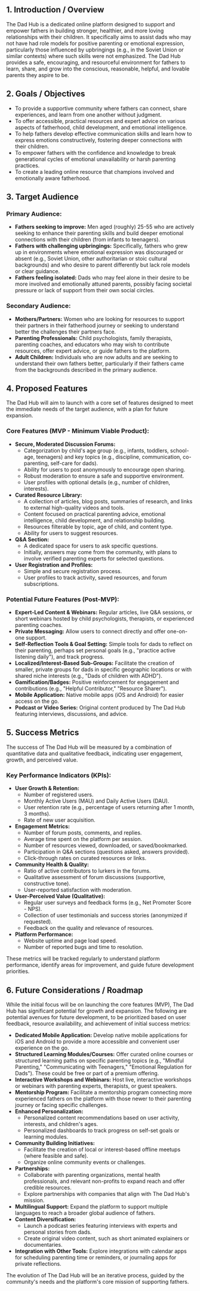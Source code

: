 ## 1. Introduction / Overview

The Dad Hub is a dedicated online platform designed to support and empower fathers in building stronger, healthier, and more loving relationships with their children. It specifically aims to assist dads who may not have had role models for positive parenting or emotional expression, particularly those influenced by upbringings (e.g., in the Soviet Union or similar contexts) where such skills were not emphasized. The Dad Hub provides a safe, encouraging, and resourceful environment for fathers to learn, share, and grow into the conscious, reasonable, helpful, and lovable parents they aspire to be.

## 2. Goals / Objectives

- To provide a supportive community where fathers can connect, share experiences, and learn from one another without judgment.
- To offer accessible, practical resources and expert advice on various aspects of fatherhood, child development, and emotional intelligence.
- To help fathers develop effective communication skills and learn how to express emotions constructively, fostering deeper connections with their children.
- To empower fathers with the confidence and knowledge to break generational cycles of emotional unavailability or harsh parenting practices.
- To create a leading online resource that champions involved and emotionally aware fatherhood.

## 3. Target Audience

### Primary Audience:
*   **Fathers seeking to improve:** Men aged (roughly) 25-55 who are actively seeking to enhance their parenting skills and build deeper emotional connections with their children (from infants to teenagers).
*   **Fathers with challenging upbringings:** Specifically, fathers who grew up in environments where emotional expression was discouraged or absent (e.g., Soviet Union, other authoritarian or stoic cultural backgrounds) and who desire to parent differently but lack role models or clear guidance.
*   **Fathers feeling isolated:** Dads who may feel alone in their desire to be more involved and emotionally attuned parents, possibly facing societal pressure or lack of support from their own social circles.

### Secondary Audience:
*   **Mothers/Partners:** Women who are looking for resources to support their partners in their fatherhood journey or seeking to understand better the challenges their partners face.
*   **Parenting Professionals:** Child psychologists, family therapists, parenting coaches, and educators who may wish to contribute resources, offer expert advice, or guide fathers to the platform.
*   **Adult Children:** Individuals who are now adults and are seeking to understand their own fathers better, particularly if their fathers came from the backgrounds described in the primary audience.

## 4. Proposed Features

The Dad Hub will aim to launch with a core set of features designed to meet the immediate needs of the target audience, with a plan for future expansion.

### Core Features (MVP - Minimum Viable Product):

*   **Secure, Moderated Discussion Forums:**
    *   Categorization by child's age group (e.g., infants, toddlers, school-age, teenagers) and key topics (e.g., discipline, communication, co-parenting, self-care for dads).
    *   Ability for users to post anonymously to encourage open sharing.
    *   Robust moderation to ensure a safe and supportive environment.
    *   User profiles with optional details (e.g., number of children, interests).
*   **Curated Resource Library:**
    *   A collection of articles, blog posts, summaries of research, and links to external high-quality videos and tools.
    *   Content focused on practical parenting advice, emotional intelligence, child development, and relationship building.
    *   Resources filterable by topic, age of child, and content type.
    *   Ability for users to suggest resources.
*   **Q&A Section:**
    *   A dedicated space for users to ask specific questions.
    *   Initially, answers may come from the community, with plans to involve verified parenting experts for selected questions.
*   **User Registration and Profiles:**
    *   Simple and secure registration process.
    *   User profiles to track activity, saved resources, and forum subscriptions.

### Potential Future Features (Post-MVP):

*   **Expert-Led Content & Webinars:** Regular articles, live Q&A sessions, or short webinars hosted by child psychologists, therapists, or experienced parenting coaches.
*   **Private Messaging:** Allow users to connect directly and offer one-on-one support.
*   **Self-Reflection Tools & Goal Setting:** Simple tools for dads to reflect on their parenting, perhaps set personal goals (e.g., "practice active listening daily"), and track progress.
*   **Localized/Interest-Based Sub-Groups:** Facilitate the creation of smaller, private groups for dads in specific geographic locations or with shared niche interests (e.g., "Dads of children with ADHD").
*   **Gamification/Badges:** Positive reinforcement for engagement and contributions (e.g., "Helpful Contributor," "Resource Sharer").
*   **Mobile Application:** Native mobile apps (iOS and Android) for easier access on the go.
*   **Podcast or Video Series:** Original content produced by The Dad Hub featuring interviews, discussions, and advice.

## 5. Success Metrics

The success of The Dad Hub will be measured by a combination of quantitative data and qualitative feedback, indicating user engagement, growth, and perceived value.

### Key Performance Indicators (KPIs):

*   **User Growth & Retention:**
    *   Number of registered users.
    *   Monthly Active Users (MAU) and Daily Active Users (DAU).
    *   User retention rate (e.g., percentage of users returning after 1 month, 3 months).
    *   Rate of new user acquisition.
*   **Engagement Metrics:**
    *   Number of forum posts, comments, and replies.
    *   Average time spent on the platform per session.
    *   Number of resources viewed, downloaded, or saved/bookmarked.
    *   Participation in Q&A sections (questions asked, answers provided).
    *   Click-through rates on curated resources or links.
*   **Community Health & Quality:**
    *   Ratio of active contributors to lurkers in the forums.
    *   Qualitative assessment of forum discussions (supportive, constructive tone).
    *   User-reported satisfaction with moderation.
*   **User-Perceived Value (Qualitative):**
    *   Regular user surveys and feedback forms (e.g., Net Promoter Score - NPS).
    *   Collection of user testimonials and success stories (anonymized if requested).
    *   Feedback on the quality and relevance of resources.
*   **Platform Performance:**
    *   Website uptime and page load speed.
    *   Number of reported bugs and time to resolution.

These metrics will be tracked regularly to understand platform performance, identify areas for improvement, and guide future development priorities.

## 6. Future Considerations / Roadmap

While the initial focus will be on launching the core features (MVP), The Dad Hub has significant potential for growth and expansion. The following are potential avenues for future development, to be prioritized based on user feedback, resource availability, and achievement of initial success metrics:

*   **Dedicated Mobile Application:** Develop native mobile applications for iOS and Android to provide a more accessible and convenient user experience on the go.
*   **Structured Learning Modules/Courses:** Offer curated online courses or structured learning paths on specific parenting topics (e.g., "Mindful Parenting," "Communicating with Teenagers," "Emotional Regulation for Dads"). These could be free or part of a premium offering.
*   **Interactive Workshops and Webinars:** Host live, interactive workshops or webinars with parenting experts, therapists, or guest speakers.
*   **Mentorship Program:** Facilitate a mentorship program connecting more experienced fathers on the platform with those newer to their parenting journey or facing specific challenges.
*   **Enhanced Personalization:**
    *   Personalized content recommendations based on user activity, interests, and children's ages.
    *   Personalized dashboards to track progress on self-set goals or learning modules.
*   **Community Building Initiatives:**
    *   Facilitate the creation of local or interest-based offline meetups (where feasible and safe).
    *   Organize online community events or challenges.
*   **Partnerships:**
    *   Collaborate with parenting organizations, mental health professionals, and relevant non-profits to expand reach and offer credible resources.
    *   Explore partnerships with companies that align with The Dad Hub's mission.
*   **Multilingual Support:** Expand the platform to support multiple languages to reach a broader global audience of fathers.
*   **Content Diversification:**
    *   Launch a podcast series featuring interviews with experts and personal stories from dads.
    *   Create original video content, such as short animated explainers or documentaries.
*   **Integration with Other Tools:** Explore integrations with calendar apps for scheduling parenting time or reminders, or journaling apps for private reflections.

The evolution of The Dad Hub will be an iterative process, guided by the community's needs and the platform's core mission of supporting fathers.
